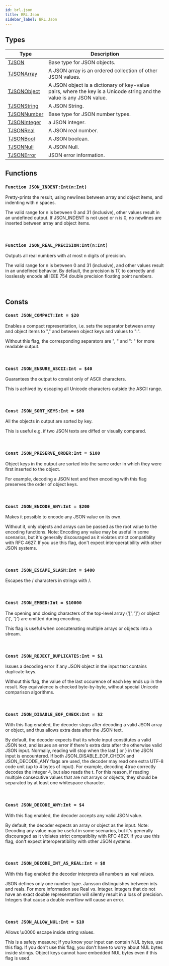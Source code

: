 ```yaml
---
id: brl.json
title: BRL.Json
sidebar_label: BRL.Json
---
```



## Types
| Type | Description |
|---|---|
| [TJSON](../../brl/brl.json/tjson) | Base type for JSON objects. |
| [TJSONArray](../../brl/brl.json/tjsonarray) | A JSON array is an ordered collection of other JSON values. |
| [TJSONObject](../../brl/brl.json/tjsonobject) | A JSON object is a dictionary of key-value pairs, where the key is a Unicode string and the value is any JSON value. |
| [TJSONString](../../brl/brl.json/tjsonstring) | A JSON String. |
| [TJSONNumber](../../brl/brl.json/tjsonnumber) | Base type for JSON number types. |
| [TJSONInteger](../../brl/brl.json/tjsoninteger) | a JSON integer. |
| [TJSONReal](../../brl/brl.json/tjsonreal) | A JSON real number. |
| [TJSONBool](../../brl/brl.json/tjsonbool) | A JSON boolean. |
| [TJSONNull](../../brl/brl.json/tjsonnull) | A JSON Null. |
| [TJSONError](../../brl/brl.json/tjsonerror) | JSON error information. |

## Functions

### `Function JSON_INDENT:Int(n:Int)`

Pretty-prints the result, using newlines between array and object items, and indenting with n spaces.

The valid range for n is between 0 and 31 (inclusive), other values result in an undefined output. If JSON_INDENT is not used or n is 0,
no newlines are inserted between array and object items.


<br/>

### `Function JSON_REAL_PRECISION:Int(n:Int)`

Outputs all real numbers with at most n digits of precision.

The valid range for n is between 0 and 31 (inclusive), and other values result in an undefined behavior.
By default, the precision is 17, to correctly and losslessly encode all IEEE 754 double precision floating point numbers.


<br/>

## Consts

### `Const JSON_COMPACT:Int = $20`

Enables a compact representation, i.e. sets the separator between array and object items to "," and between object keys and values to ":".

Without this flag, the corresponding separators are ", " and ": " for more readable output.


<br/>

### `Const JSON_ENSURE_ASCII:Int = $40`

Guarantees the output to consist only of ASCII characters.

This is achived by escaping all Unicode characters outside the ASCII range.


<br/>

### `Const JSON_SORT_KEYS:Int = $80`

All the objects in output are sorted by key.

This is useful e.g. if two JSON texts are diffed or visually compared.


<br/>

### `Const JSON_PRESERVE_ORDER:Int = $100`

Object keys in the output are sorted into the same order in which they were first inserted to the object.

For example, decoding a JSON text and then encoding with this flag preserves the order of object keys.


<br/>

### `Const JSON_ENCODE_ANY:Int = $200`

Makes it possible to encode any JSON value on its own.

Without it, only objects and arrays can be passed as the root value to the encoding functions.
Note: Encoding any value may be useful in some scenarios, but it's generally discouraged as it violates strict compatiblity with
RFC 4627. If you use this flag, don't expect interoperatibility with other JSON systems.


<br/>

### `Const JSON_ESCAPE_SLASH:Int = $400`

Escapes the / characters in strings with \/.

<br/>

### `Const JSON_EMBED:Int = $10000`

The opening and closing characters of the top-level array ('[', ']') or object ('{', '}') are omitted during encoding.

This flag is useful when concatenating multiple arrays or objects into a stream.


<br/>

### `Const JSON_REJECT_DUPLICATES:Int = $1`

Issues a decoding error if any JSON object in the input text contains duplicate keys.

Without this flag, the value of the last occurence of each key ends up in the result.
Key equivalence is checked byte-by-byte, without special Unicode comparison algorithms.


<br/>

### `Const JSON_DISABLE_EOF_CHECK:Int = $2`

With this flag enabled, the decoder stops after decoding a valid JSON array or object, and thus allows extra data after the JSON text.

By default, the decoder expects that its whole input constitutes a valid JSON text, and issues an error if there's extra data after the otherwise valid JSON input.
Normally, reading will stop when the last ] or } in the JSON input is encountered. If both JSON_DISABLE_EOF_CHECK and JSON_DECODE_ANY flags
are used, the decoder may read one extra UTF-8 code unit (up to 4 bytes of input). For example, decoding 4true correctly decodes
the integer 4, but also reads the t. For this reason, if reading multiple consecutive values that are not arrays or objects,
they should be separated by at least one whitespace character.


<br/>

### `Const JSON_DECODE_ANY:Int = $4`

With this flag enabled, the decoder accepts any valid JSON value.

By default, the decoder expects an array or object as the input.
Note: Decoding any value may be useful in some scenarios, but it's generally discouraged as it violates strict compatiblity
with RFC 4627. If you use this flag, don't expect interoperatibility with other JSON systems.


<br/>

### `Const JSON_DECODE_INT_AS_REAL:Int = $8`

With this flag enabled the decoder interprets all numbers as real values.

JSON defines only one number type. Jansson distinguishes between ints and reals. For more information see Real vs. Integer. Integers that do
not have an exact double representation will silently result in a loss of precision. Integers that cause a double overflow will cause an error.


<br/>

### `Const JSON_ALLOW_NUL:Int = $10`

Allows \u0000 escape inside string values.

This is a safety measure; If you know your input can contain NUL bytes, use this flag. If you don't use this flag, you don't have
to worry about NUL bytes inside strings.
Object keys cannot have embedded NUL bytes even if this flag is used.


<br/>

